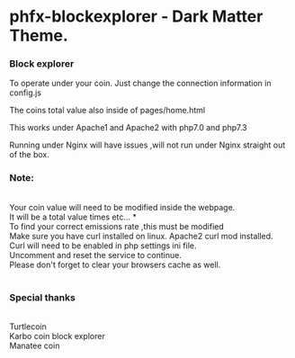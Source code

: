 # phfx-blockexplorer - Dark Matter Theme.
### Block explorer

To operate under your coin.
Just change the connection information in config.js

The coins total value also inside of pages/home.html

This works under Apache1 and Apache2
with php7.0 and php7.3

Running under Nginx will have issues ,will not run under
Nginx straight out of the box.

### Note:
<br>
Your coin value will need to be modified inside the webpage.
<br>
It will be a total value times etc... *
<br>
To find your correct emissions rate ,this must be modified
<br>
Make sure you have curl installed on linux.
Apache2 curl mod installed.
<br>
Curl will need to be enabled in php settings ini file.
<br>
Uncomment and reset the service to continue.
<br>
Please don't forget to clear your browsers cache as well.
<br>
<br>

### Special thanks

<br>
Turtlecoin
<br>
Karbo coin block explorer
<br>
Manatee coin